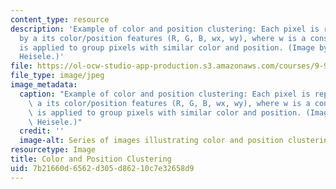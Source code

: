 ```yaml
---
content_type: resource
description: 'Example of color and position clustering: Each pixel is represented
  by a its color/position features (R, G, B, wx, wy), where w is a constant. Clustering
  is applied to group pixels with similar color and position. (Image by Dr. Bernd
  Heisele.)'
file: https://ol-ocw-studio-app-production.s3.amazonaws.com/courses/9-913-pattern-recognition-for-machine-vision-fall-2004/7b21660d6562d305d86210c7e32658d9_9-913f04.jpg
file_type: image/jpeg
image_metadata:
  caption: "Example of color and position clustering: Each pixel is represented by\
    \ a its color/position features (R, G, B, wx, wy), where w is a constant. Clustering\
    \ is applied to group pixels with similar color and position. (Image\_by Dr. Bernd\
    \ Heisele.)"
  credit: ''
  image-alt: Series of images illustrating color and position clustering.
resourcetype: Image
title: Color and Position Clustering
uid: 7b21660d-6562-d305-d862-10c7e32658d9
---
```

